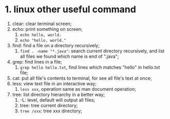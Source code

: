 # 1.  linux other useful command

1. clear: clear terminal screen;
1. echo: print something on screen;
    1. `echo hello, world.`
    1. `echo "hello, world."`
1. find:  find a file on a directory recursively;
    1. `find . -name "*.java"`: search current directory recursively, and list all files we found which name is end of ".java";
1. grep: find lines in a file;
    1. `grep hello hello.txt`, find lines which matches "hello" in hello.txt file;
1. cat: put all file's contents to terminal, for see all file's text at once;
1. less: view text file in an interactive way;
    1. `less xxx`, operation same as man document operation;
1. tree: list directory hierarchy in a better way;
    1. -L: level, default will output all files;
    1. tree: tree current directory;
    1. `tree /xxx`: tree xxx directory;
